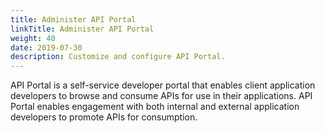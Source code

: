 ```yaml
---
title: Administer API Portal
linkTitle: Administer API Portal
weight: 40
date: 2019-07-30
description: Customize and configure API Portal.
---
```


API Portal is a self-service developer portal that enables client application developers to browse and consume APIs for use in their applications. API Portal enables engagement with both internal and external application developers to promote APIs for consumption.
